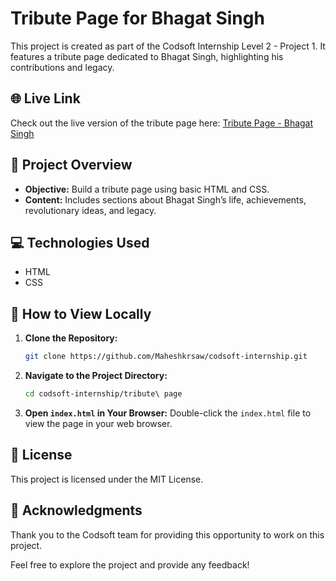 


# Tribute Page for Bhagat Singh

This project is created as part of the Codsoft Internship Level 2 - Project 1. It features a tribute page dedicated to Bhagat Singh, highlighting his contributions and legacy.

## 🌐 Live Link

Check out the live version of the tribute page here: [Tribute Page - Bhagat Singh](https://maheshkrsaw.github.io/codsoft-internship/tribute%20page/)

## 📁 Project Overview

- **Objective:** Build a tribute page using basic HTML and CSS.
- **Content:** Includes sections about Bhagat Singh’s life, achievements, revolutionary ideas, and legacy.

## 💻 Technologies Used

- HTML
- CSS

## 🚀 How to View Locally

1. **Clone the Repository:**
   ```bash
   git clone https://github.com/Maheshkrsaw/codsoft-internship.git
   ```

2. **Navigate to the Project Directory:**
   ```bash
   cd codsoft-internship/tribute\ page
   ```

3. **Open `index.html` in Your Browser:**
   Double-click the `index.html` file to view the page in your web browser.

## 📝 License

This project is licensed under the MIT License.

## 🤝 Acknowledgments

Thank you to the Codsoft team for providing this opportunity to work on this project.

Feel free to explore the project and provide any feedback!





